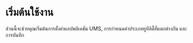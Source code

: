# เริ่มต้นใช้งาน

ส่วนนี้จะช่วยคุณเริ่มต้นการตั้งค่าแอปพลิเคชัน UMS, การกำหนดค่าประเภทยูทิลิตี้ที่แตกต่างกัน และการบันทึก